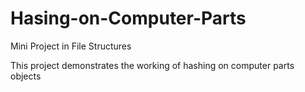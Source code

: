 # Hasing-on-Computer-Parts
Mini Project in File Structures

This project demonstrates the working of hashing on computer parts objects
